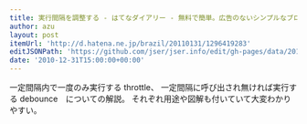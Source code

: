```yaml
---
title: 実行間隔を調整する - はてなダイアリー - 無料で簡単。広告のないシンプルなブログをはじめよう！
author: azu
layout: post
itemUrl: 'http://d.hatena.ne.jp/brazil/20110131/1296419283'
editJSONPath: 'https://github.com/jser/jser.info/edit/gh-pages/data/2010/12/index.json'
date: '2010-12-31T15:00:00+00:00'
---
```

一定間隔内で一度のみ実行する throttle、
一定間隔に呼び出され無ければ実行する debounce　についての解説。
それぞれ用途や図解も付いていて大変わかりやすい。
